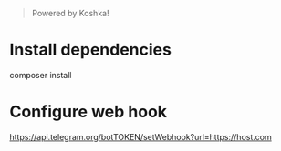 > Powered by Koshka!

# Install dependencies

composer install

# Configure web hook

https://api.telegram.org/botTOKEN/setWebhook?url=https://host.com